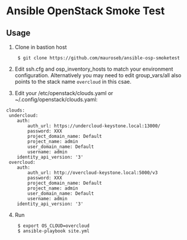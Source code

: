 # Ansible OpenStack Smoke Test

## Usage

1. Clone in bastion host

        $ git clone https://github.com/mauroseb/ansible-osp-smoketest
    
2. Edit ssh.cfg and osp_inventory_hosts to match your environment configuration. Alternatively you may need to edit group_vars/all also points to the stack name ```overcloud``` in this csae.

3. Edit your /etc/openstack/clouds.yaml or ~/.config/openstack/clouds.yaml:
~~~
clouds:
 undercloud:
    auth:
        auth_url: https://undercloud-keystone.local:13000/
        password: XXX
        project_domain_name: Default
        project_name: admin
        user_domain_name: Default
        username: admin
    identity_api_version: '3'
 overcloud:
    auth:
        auth_url: http://overcloud-keystone.local:5000/v3
        password: XXX
        project_domain_name: Default
        project_name: admin
        user_domain_name: Default
        username: admin
    identity_api_version: '3'
~~~

4. Run

        $ export OS_CLOUD=overcloud
        $ ansible-playbook site.yml
